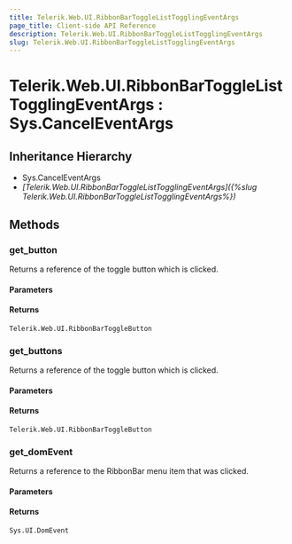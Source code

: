 ```yaml
---
title: Telerik.Web.UI.RibbonBarToggleListTogglingEventArgs
page_title: Client-side API Reference
description: Telerik.Web.UI.RibbonBarToggleListTogglingEventArgs
slug: Telerik.Web.UI.RibbonBarToggleListTogglingEventArgs
---
```


# Telerik.Web.UI.RibbonBarToggleListTogglingEventArgs : Sys.CancelEventArgs

## Inheritance Hierarchy

* Sys.CancelEventArgs
* *[Telerik.Web.UI.RibbonBarToggleListTogglingEventArgs]({%slug Telerik.Web.UI.RibbonBarToggleListTogglingEventArgs%})*


## Methods

### get_button

Returns a reference of the toggle button which is clicked. 

#### Parameters

#### Returns

`Telerik.Web.UI.RibbonBarToggleButton`

### get_buttons

Returns a reference of the toggle button which is clicked. 

#### Parameters

#### Returns

`Telerik.Web.UI.RibbonBarToggleButton`

### get_domEvent

Returns a reference to the RibbonBar menu item that was clicked.

#### Parameters

#### Returns

`Sys.UI.DomEvent` 


